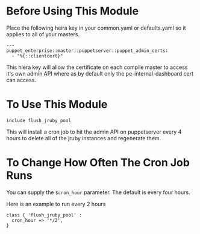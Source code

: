 # Before Using This Module 

Place the following heira key in your common.yaml or defaults.yaml so it applies to all of your masters.  

```
---
puppet_enterprise::master::puppetserver::puppet_admin_certs:
  - "%{::clientcert}"
```

This hiera key will allow the certificate on each compile master to access it's own admin API where as by default only the pe-internal-dashboard cert can access. 

# To Use This Module

```
include flush_jruby_pool
```

This will install a cron job to hit the admin API on puppetserver every 4 hours to delete all of the jruby instances and regenerate them.

# To Change How Often The Cron Job Runs

You can supply the `$cron_hour` parameter.  The default is every four hours.  

Here is an example to run every 2 hours

```
class { 'flush_jruby_pool' :
  cron_hour => '*/2',
}
```
